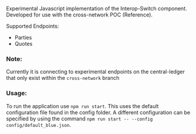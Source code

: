 Experimental Javascript implementation of the Interop-Switch component.
Developed for use with the cross-network POC (Reference).

Supported Endpoints:
* Parties
* Quotes


### Note:
Currently it is connecting to experimental endpoints on the central-ledger that only exist within the `cross-network` branch

### Usage:
To run the application use `npm run start`. This uses the default configuration file found in the config folder.
A different configuration can be specified by using the command `npm run start -- --config config/default_blue.json`. 

